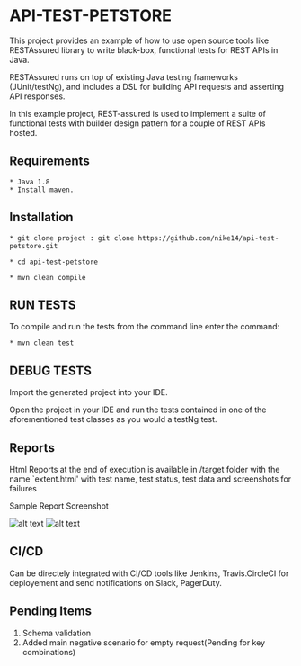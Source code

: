 # API-TEST-PETSTORE

This project provides an example of how to use open source tools like RESTAssured library to write black-box, functional tests for REST APIs in Java.

RESTAssured runs on top of existing Java testing frameworks (JUnit/testNg), and includes a DSL for building API requests and asserting API responses.

In this example project, REST-assured is used to implement a suite of functional tests with builder design pattern for a couple of REST APIs hosted.

## Requirements
```
* Java 1.8
* Install maven.
```

## Installation
 ```
* git clone project : git clone https://github.com/nike14/api-test-petstore.git

* cd api-test-petstore

* mvn clean compile
```

## RUN TESTS
To compile and run the tests from the command line enter the command:
```
* mvn clean test
```

## DEBUG TESTS

Import the generated project into your IDE.

Open the project in your IDE and run the tests contained in one of the aforementioned test classes as you would a testNg test.

## Reports

Html Reports at the end of execution is available in /target folder with the name `extent.html'
with test name, test status, test data and screenshots for failures


Sample Report Screenshot

![alt text](https://i.postimg.cc/DZg1Ygvj/Screenshot-2022-06-07-at-12-51-15-PM.png)
![alt text](https://i.postimg.cc/C5wC72b6/Screenshot-2022-06-07-at-12-59-06-PM.png)


## CI/CD
Can be directely integrated with CI/CD tools like Jenkins, Travis.CircleCI for deployement and 
send notifications on Slack, PagerDuty.



## Pending Items

1. Schema validation
2. Added main negative scenario for empty request(Pending for key combinations)

